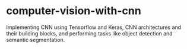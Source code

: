 # computer-vision-with-cnn
Implementing CNN using Tensorflow and Keras, CNN architectures and their building blocks, and performing tasks like object detection and semantic segmentation.
